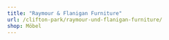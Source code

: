 ```yaml
---
title: "Raymour & Flanigan Furniture"
url: /clifton-park/raymour-und-flanigan-furniture/
shop: Möbel
---
```

